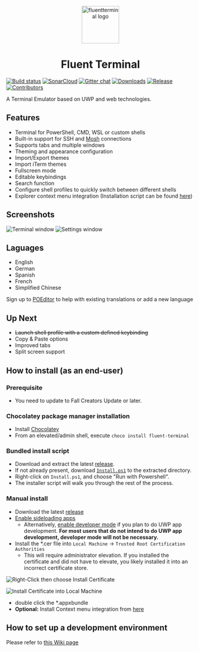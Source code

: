 <p align="center">
  <img alt="fluentterminal logo" src="./FluentTerminal.App/Assets/AppIconsDark/Square44x44Logo.altform-unplated_targetsize-256_altform-lightunplated.png" width="100px" />
  <h1 align="center">Fluent Terminal</h1>
</p>

[![Build status](https://fs-apps.visualstudio.com/FluentTerminal/_apis/build/status/FluentTerminal-Universal%20Windows%20Platform-CI)](https://fs-apps.visualstudio.com/FluentTerminal/_build/latest?definitionId=3)
[![SonarCloud](https://sonarcloud.io/api/project_badges/measure?project=FluentTerminal&metric=alert_status)](https://sonarcloud.io/dashboard?id=FluentTerminal)
[![Gitter chat](https://badges.gitter.im/Join%20Chat.svg)](https://gitter.im/FluentTerminal)
[![Downloads](https://img.shields.io/github/downloads/felixse/FluentTerminal/total.svg?label=Downloads)](https://github.com/felixse/FluentTerminal/releases/)
[![Release](https://img.shields.io/github/release/felixse/FluentTerminal.svg?label=Release)](https://github.com/felixse/FluentTerminal/releases)
[![Contributors](https://img.shields.io/github/contributors/felixse/FluentTerminal?label=Contributors)](https://github.com/felixse/FluentTerminal/graphs/contributors)

A Terminal Emulator based on UWP and web technologies.

## Features

- Terminal for PowerShell, CMD, WSL or custom shells
- Built-in support for SSH and [Mosh](https://mosh.org/) connections
- Supports tabs and multiple windows
- Theming and appearance configuration
- Import/Export themes
- Import iTerm themes
- Fullscreen mode
- Editable keybindings
- Search function
- Configure shell profiles to quickly switch between different shells
- Explorer context menu integration (Installation script can be found [here](https://github.com/felixse/FluentTerminal/tree/master/Explorer%20Context%20Menu%20Integration))

## Screenshots

![Terminal window](Screenshots/terminal.jpg)
![Settings window](Screenshots/settings.jpg)

## Laguages
- English
- German
- Spanish
- French
- Simplified Chinese

Sign up to [POEditor](https://poeditor.com/join/project/TfKNIt826z) to help with existing translations or add a new language



## Up Next

- ~~Launch shell profile with a custom defined keybinding~~
- Copy & Paste options
- Improved tabs
- Split screen support

## How to install (as an end-user)

### Prerequisite
- You need to update to Fall Creators Update or later.

### Chocolatey package manager installation

- Install [Chocolatey](https://chocolatey.org/)
- From an elevated/admin shell, execute `choco install fluent-terminal`

### Bundled install script

- Download and extract the latest [release](https://github.com/felixse/FluentTerminal/releases).
- If not already present, download [`Install.ps1`](Install.ps1) to the extracted directory.
- Right-click on `Install.ps1`, and choose "Run with Powershell".
- The installer script will walk you through the rest of the process.

### Manual install

- Download the latest [release](https://github.com/felixse/FluentTerminal/releases)
- [Enable sideloading apps](https://www.windowscentral.com/how-enable-windows-10-sideload-apps-outside-store)
  - Alternatively, [enable developer mode](https://docs.microsoft.com/en-US/windows/uwp/get-started/enable-your-device-for-development) if you plan to do UWP app development. **For most users that do not intend to do UWP app development, developer mode will not be necessary.**
- Install the *.cer file into `Local Machine` -> `Trusted Root Certification Authorities`
  - This will require administrator elevation. If you installed the certificate and did not have to elevate, you likely installed it into an incorrect certificate store.

![Right-Click then choose Install Certificate](Screenshots/right-click_install-certificate.png)

![Install Certificate into Local Machine](Screenshots/install-certificate_local-machine.png)

- double click the *.appxbundle
- **Optional:** Install Context menu integration from [here](https://github.com/felixse/FluentTerminal/tree/master/Explorer%20Context%20Menu%20Integration)

## How to set up a development environment
Please refer to [this Wiki page](https://github.com/felixse/FluentTerminal/wiki/How-to-set-up-a-development-environment)
